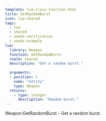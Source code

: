 ```yaml
---
template: lua-class-function.html
title: GetRandomBurst
icon: lua-shared
tags:
  - lua
  - shared
  - needs-verification
  - needs-example
lua:
  library: Weapon
  function: GetRandomBurst
  realm: shared
  description: "Get a random burst."
  
  arguments:
  - position: 1
    name: "entity"
    type: Weapon
  returns:
    - type: integer
      description: "Random burst."
---
```


<div class="lua__search__keywords">
Weapon:GetRandomBurst &#x2013; Get a random burst.
</div>

